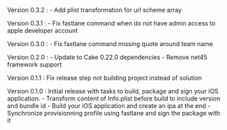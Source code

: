 Version 0.3.2 :
    - Add plist transformation for url scheme array

Version 0.3.1 : 
    - Fix fastlane command when do not have admin access to apple developer account

Version 0.3.0 :
    - Fix fastlane command missing quote around team name

Version 0.2.0 : 
    - Update to Cake 0.22.0 dependencies
    - Remove net45 framework support

Version 0.1.1 : Fix release step not building project instead of solution

Version 0.1.0 : Initial release with tasks to build, package and sign your iOS application.
    - Transform content of Info.plist before build to include version and bundle id
    - Build your iOS application and create an ipa at the end
    - Synchronize provisionning profile using fastlane and sign the package with it